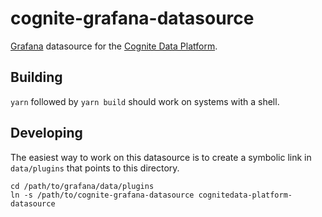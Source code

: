 # cognite-grafana-datasource

[Grafana](https://grafana.com/) datasource for the
[Cognite Data Platform](https://cognite.com/).

## Building

`yarn` followed by `yarn build` should work on systems with a shell.

## Developing

The easiest way to work on this datasource is to create a symbolic link
in `data/plugins` that points to this directory.

```shell
cd /path/to/grafana/data/plugins
ln -s /path/to/cognite-grafana-datasource cognitedata-platform-datasource
```
